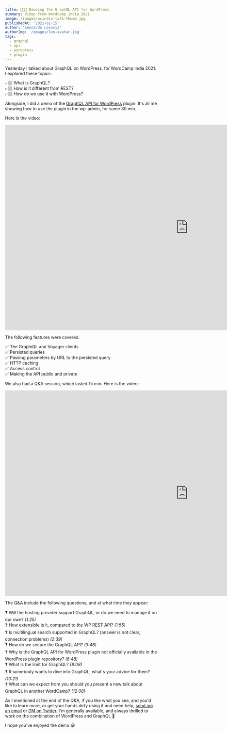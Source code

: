 ```yaml
---
title: 👨🏻‍💻 Demoing the GraphQL API for WordPress
summary: Video from WordCamp India 2021
image: /images/wcindia-talk-thumb.jpg
publishedAt: '2021-02-15'
author: 'Leonardo Losoviz'
authorImg: '/images/leo-avatar.jpg'
tags:
  - graphql
  - api
  - wordpress
  - plugin
---
```


Yesterday I talked about GraphQL on WordPress, for WordCamp India 2021. I explored these topics:

👉🏽 What is GraphQL?<br/>
👉🏽 How is it different from REST?<br/>
👉🏽 How do we use it with WordPress?

Alongside, I did a demo of the [GraphQL API for WordPress](https://gatographql.com/) plugin. It's all me showing how to use the plugin in the wp-admin, for some 30 min.

Here is the video:

<iframe width="1206" height="678" src="https://www.youtube.com/embed/LnyNyT2RwwI" frameborder="0" allow="accelerometer; clipboard-write; encrypted-media; gyroscope; picture-in-picture" allowfullscreen></iframe>

The following features were covered:

✅ The GraphiQL and Voyager clients<br/>
✅ Persisted queries<br/>
✅ Passing parameters by URL to the persisted query<br/>
✅ HTTP caching<br/>
✅ Access control<br/>
✅ Making the API public and private

We also had a Q&A session, which lasted 15 min. Here is the video:

<iframe width="1206" height="678" src="https://www.youtube.com/embed/-Z6PgfreTxg" frameborder="0" allow="accelerometer; clipboard-write; encrypted-media; gyroscope; picture-in-picture" allowfullscreen></iframe>

The Q&A include the following questions, and at what time they appear:

❓ Will the hosting provider support GraphQL, or do we need to manage it on our own? _(1:25)_<br/>
❓ How extensible is it, compared to the WP REST API? _(1:55)_<br/>
❓ Is multilingual search supported in GraphQL? (answer is not clear, connection problems) _(2:39)_<br/>
❓ How do we secure the GraphQL API? _(3:48)_<br/>
❓ Why is the GraphQL API for WordPress plugin not officially available in the WordPress plugin repository? _(6:48)_<br/>
❓ What is the limit for GraphQL? _(8:08)_<br/>
❓ If somebody wants to dive into GraphQL, what's your advice for them? _(10:21)_<br/>
❓ What can we expect from you should you present a new talk about GraphQL in another WordCamp? _(12:08)_

As I mentioned at the end of the Q&A, if you like what you see, and you'd like to learn more, or get your hands dirty using it and need help, [send me an email](https://gatographql.com/contact/) or [DM on Twitter](https://twitter.com/losoviz). I'm generally available, and always thrilled to work on the combination of WordPress and GraphQL 🙏

I hope you've enjoyed the demo 😀